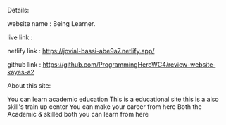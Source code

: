 Details:

website name : Being Learner.

live link :

netlify link : https://jovial-bassi-abe9a7.netlify.app/

github link : https://github.com/ProgrammingHeroWC4/review-website-kayes-a2

About this site:

You can learn academic education 
This is a educational site
this is a also skill's train up center
You can make your career from here 
Both the Academic & skilled both you can learn from  here